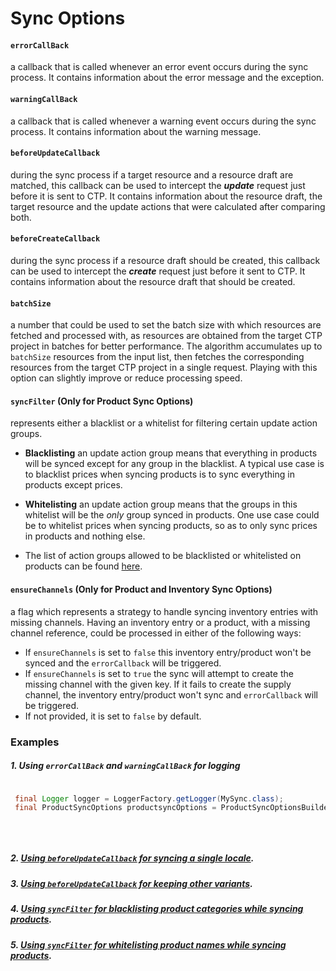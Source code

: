 # Sync Options

#### `errorCallBack`
a callback that is called whenever an error event occurs during the sync process. It contains information about the 
error message and the exception.

#### `warningCallBack` 
a callback that is called whenever a warning event occurs during the sync process. It contains information about the 
warning message.

#### `beforeUpdateCallback`
during the sync process if a target resource and a resource draft are matched, this callback can be used to intercept 
the **_update_** request just before it is sent to CTP. It contains information about the resource draft, the target
resource and the update actions that were calculated after comparing both.  

#### `beforeCreateCallback`
during the sync process if a resource draft should be created, this callback can be used to intercept 
the **_create_** request just before it sent to CTP.  It contains information about the resource draft that should be
created.

#### `batchSize`
a number that could be used to set the batch size with which resources are fetched and processed with,
as resources are obtained from the target CTP project in batches for better performance. The algorithm accumulates up to
`batchSize` resources from the input list, then fetches the corresponding resources from the target CTP project
in a single request. Playing with this option can slightly improve or reduce processing speed.

#### `syncFilter` (Only for Product Sync Options)
 represents either a blacklist or a whitelist for filtering certain update action groups. 
  - __Blacklisting__ an update action group means that everything in products will be synced except for any group 
  in the blacklist. A typical use case is to blacklist prices when syncing products is to sync everything in products
  except prices. 
  
  - __Whitelisting__ an update action group means that the groups in this whitelist will be the *only* group synced in 
  products. One use case could be to whitelist prices when syncing products, so as to only sync prices in products and
  nothing else.
  
  - The list of action groups allowed to be blacklisted or whitelisted on products can be found [here](/src/main/java/com/commercetools/sync/products/ActionGroup.java). 

#### `ensureChannels` (Only for Product and Inventory Sync Options)
a flag which represents a strategy to handle syncing inventory entries with missing channels.
Having an inventory entry or a product, with a missing channel reference, could be processed in either of the following ways:
- If `ensureChannels` is set to `false` this inventory entry/product won't be synced and the `errorCallback` will be triggered.
- If `ensureChannels` is set to `true` the sync will attempt to create the missing channel with the given key. 
If it fails to create the supply channel, the inventory entry/product won't sync and `errorCallback` will be triggered.
- If not provided, it is set to `false` by default.


### Examples

##### 1. Using `errorCallBack` and `warningCallBack` for logging
```java

 final Logger logger = LoggerFactory.getLogger(MySync.class);
 final ProductSyncOptions productsyncOptions = ProductSyncOptionsBuilder.of(sphereClient)
                                                                        .errorCallBack(logger::error)
                                                                        .warningCallBack(logger::warn)
                                                                        .build();
 ```
##### 2. [Using `beforeUpdateCallback` for syncing a single locale](/src/main/java/com/commercetools/sync/products/templates/beforeupdatecallback/KeepOtherVariantsSync.java).

##### 3. [Using `beforeUpdateCallback` for keeping other variants](/src/main/java/com/commercetools/sync/products/templates/beforeupdatecallback/SyncSingleLocale.java).

##### 4. [Using `syncFilter` for blacklisting product categories while syncing products](/src/integration-test/java/com/commercetools/sync/integration/externalsource/products/ProductSyncFilterIT.java#L142-L143).

##### 5. [Using `syncFilter` for whitelisting product names while syncing products](/src/integration-test/java/com/commercetools/sync/integration/externalsource/products/ProductSyncFilterIT.java#L173).
 